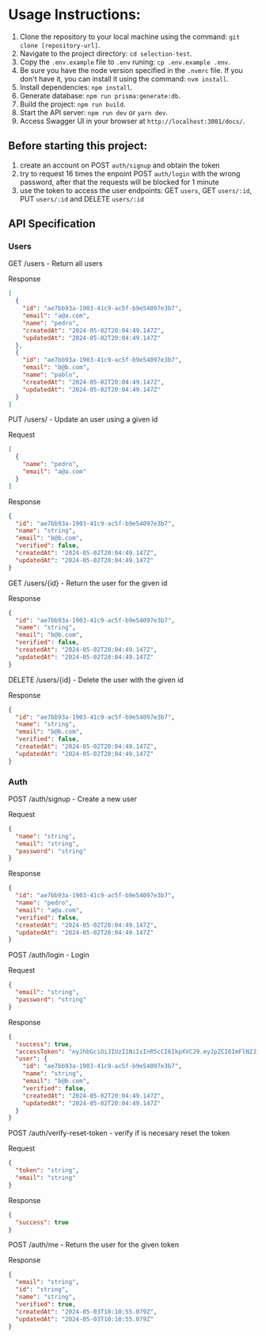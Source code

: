 # Usage Instructions:

1. Clone the repository to your local machine using the command: `git clone [repository-url]`.
2. Navigate to the project directory: `cd selection-test`.
3. Copy the `.env.example` file to `.env` runing: `cp .env.example .env`.
4. Be sure you have the node version specified in the `.nvmrc` file. If you don't have it, you can install it using the command: `nvm install`.
5. Install dependencies: `npm install`.
6. Generate database: `npm run prisma:generate:db`.
7. Build the project: `npm run build`.
8. Start the API server: `npm run dev` or `yarn dev`.
9. Access Swagger UI in your browser at `http://localhost:3001/docs/`.

## Before starting this project:

1. create an account on POST `auth/signup` and obtain the token
2. try to request 16 times the enpoint POST `auth/login` with the wrong password, after that the requests will be blocked for 1 minute
3. use the token to access the user endpoints: GET `users`, GET `users/:id`, PUT `users/:id` and DELETE `users/:id`

## API Specification

### Users

GET /users - Return all users

Response

```json
[
  {
    "id": "ae7bb93a-1903-41c9-ac5f-b9e54097e3b7",
    "email": "a@a.com",
    "name": "pedro",
    "createdAt": "2024-05-02T20:04:49.147Z",
    "updatedAt": "2024-05-02T20:04:49.147Z"
  },
  {
    "id": "ae7bb93a-1903-41c9-ac5f-b9e54097e3b7",
    "email": "b@b.com",
    "name": "pablo",
    "createdAt": "2024-05-02T20:04:49.147Z",
    "updatedAt": "2024-05-02T20:04:49.147Z"
  }
]
```

PUT /users/ - Update an user using a given id

Request

```json
[
  {
    "name": "pedro",
    "email": "a@a.com"
  }
]
```

Response

```json
{
  "id": "ae7bb93a-1903-41c9-ac5f-b9e54097e3b7",
  "name": "string",
  "email": "b@b.com",
  "verified": false,
  "createdAt": "2024-05-02T20:04:49.147Z",
  "updatedAt": "2024-05-02T20:04:49.147Z"
}
```

GET /users/{id} - Return the user for the given id

Response

```json
{
  "id": "ae7bb93a-1903-41c9-ac5f-b9e54097e3b7",
  "name": "string",
  "email": "b@b.com",
  "verified": false,
  "createdAt": "2024-05-02T20:04:49.147Z",
  "updatedAt": "2024-05-02T20:04:49.147Z"
}
```

DELETE /users/{id} - Delete the user with the given id

Response

```json
{
  "id": "ae7bb93a-1903-41c9-ac5f-b9e54097e3b7",
  "name": "string",
  "email": "b@b.com",
  "verified": false,
  "createdAt": "2024-05-02T20:04:49.147Z",
  "updatedAt": "2024-05-02T20:04:49.147Z"
}
```

### Auth

POST /auth/signup - Create a new user

Request

```json
{
  "name": "string",
  "email": "string",
  "password": "string"
}
```

Response

```json
{
  "id": "ae7bb93a-1903-41c9-ac5f-b9e54097e3b7",
  "name": "pedro",
  "email": "a@a.com",
  "verified": false,
  "createdAt": "2024-05-02T20:04:49.147Z",
  "updatedAt": "2024-05-02T20:04:49.147Z"
}
```

POST /auth/login - Login

Request

```json
{
  "email": "string",
  "password": "string"
}
```

Response

```json
{
  "success": true,
  "accessToken": "eyJhbGciOiJIUzI1NiIsInR5cCI6IkpXVCJ9.eyJpZCI6ImFlN2JiOTNhLTE5MDMtNDFjOS1hYzVmLWI5ZTU0MDk3ZTNiNyIsImlhdCI6MTcxNDcxODU3NSwiZXhwIjoxNzE0NzI1Nzc1fQ.S7xsDfrX_phhM_vq5ZHfypZddAauH6CzPhiUlXYsg1s",
  "user": {
    "id": "ae7bb93a-1903-41c9-ac5f-b9e54097e3b7",
    "name": "string",
    "email": "b@b.com",
    "verified": false,
    "createdAt": "2024-05-02T20:04:49.147Z",
    "updatedAt": "2024-05-02T20:04:49.147Z"
  }
}
```

POST /auth/verify-reset-token - verify if is necesary reset the token

Request

```json
{
  "token": "string",
  "email": "string"
}
```

Response

```json
{
  "success": true
}
```

POST /auth/me - Return the user for the given token

Response

```json
{
  "email": "string",
  "id": "string",
  "name": "string",
  "verified": true,
  "createdAt": "2024-05-03T10:10:55.079Z",
  "updatedAt": "2024-05-03T10:10:55.079Z"
}
```

